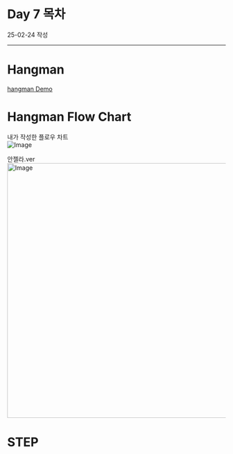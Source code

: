 # Day 7 목차
25-02-24 작성

---

# Hangman
[hangman Demo](https://appbrewery.github.io/python-day7-demo/)

# Hangman Flow Chart
내가 작성한 플로우 차트 <br>
![Image](https://github.com/user-attachments/assets/3fa4a086-7fb1-473f-a560-987fc26651bb) <br>

안젤라.ver <br>
<img width="588" alt="Image" src="https://github.com/user-attachments/assets/d1e31e6d-396e-4679-b43f-09ca2f8cf3e0" />


# STEP
